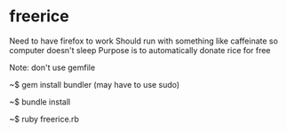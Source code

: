 # freerice
Need to have firefox to work
Should run with something like caffeinate so computer doesn't sleep
Purpose is to automatically donate rice for free

Note: don't use gemfile

~$ gem install bundler (may have to use sudo)

~$ bundle install

~$ ruby freerice.rb
